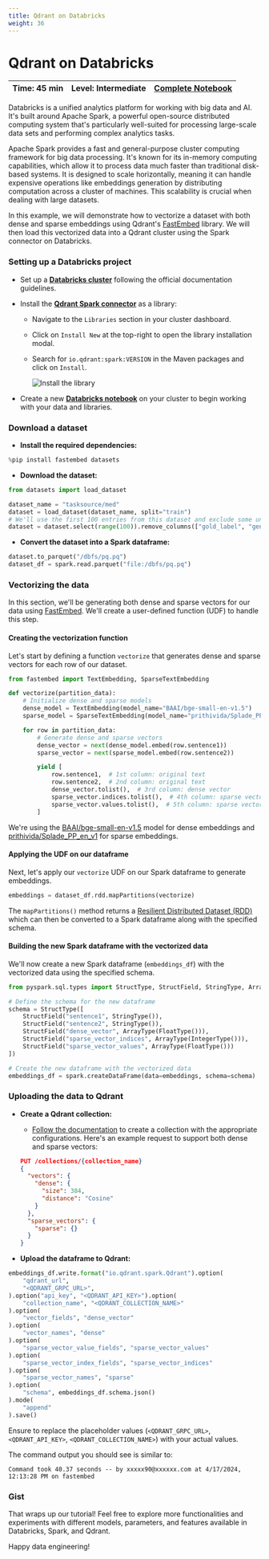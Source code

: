 ```yaml
---
title: Qdrant on Databricks
weight: 36
---
```


# Qdrant on Databricks

| Time: 45 min | Level: Intermediate | [Complete Notebook](https://databricks-prod-cloudfront.cloud.databricks.com/public/4027ec902e239c93eaaa8714f173bcfc/4750876096379825/93425612168199/6949977306828869/latest.html) |
| ------------ | ------------------- | --------------------------------------------------------------------------------------------------------------------------------------------------------------------------------- |

Databricks is a unified analytics platform for working with big data and AI. It's built around Apache Spark, a powerful open-source distributed computing system that's particularly well-suited for processing large-scale data sets and performing complex analytics tasks.

Apache Spark provides a fast and general-purpose cluster computing framework for big data processing. It's known for its in-memory computing capabilities, which allow it to process data much faster than traditional disk-based systems. It is designed to scale horizontally, meaning it can handle expensive operations like embeddings generation by distributing computation across a cluster of machines. This scalability is crucial when dealing with large datasets.

In this example, we will demonstrate how to vectorize a dataset with both dense and sparse embeddings using Qdrant's [FastEmbed](https://qdrant.github.io/fastembed/) library. We will then load this vectorized data into a Qdrant cluster using the Spark connector on Databricks.

### Setting up a Databricks project

- Set up a **[Databricks cluster](https://docs.databricks.com/en/compute/configure.html)** following the official documentation guidelines.

- Install the **[Qdrant Spark connector](https://qdrant.tech/documentation/frameworks/spark/)** as a library:
  - Navigate to the `Libraries` section in your cluster dashboard.
  - Click on `Install New` at the top-right to open the library installation modal.
  - Search for `io.qdrant:spark:VERSION` in the Maven packages and click on `Install`.

    ![Install the library](/documentation/examples/databricks/library-install.png)

- Create a new **[Databricks notebook](https://docs.databricks.com/en/notebooks/index.html)** on your cluster to begin working with your data and libraries.

### Download a dataset

- **Install the required dependencies:**

```python
%pip install fastembed datasets
```

- **Download the dataset:**

```python
from datasets import load_dataset

dataset_name = "tasksource/med"
dataset = load_dataset(dataset_name, split="train")
# We'll use the first 100 entries from this dataset and exclude some unused columns.
dataset = dataset.select(range(100)).remove_columns(["gold_label", "genre"])
```

- **Convert the dataset into a Spark dataframe:**

```python
dataset.to_parquet("/dbfs/pq.pq")
dataset_df = spark.read.parquet("file:/dbfs/pq.pq")
```

### Vectorizing the data

In this section, we'll be generating both dense and sparse vectors for our data using [FastEmbed](https://qdrant.github.io/fastembed/). We'll create a user-defined function (UDF) to handle this step.

#### Creating the vectorization function

Let's start by defining a function `vectorize` that generates dense and sparse vectors for each row of our dataset.

```python
from fastembed import TextEmbedding, SparseTextEmbedding

def vectorize(partition_data):
    # Initialize dense and sparse models
    dense_model = TextEmbedding(model_name="BAAI/bge-small-en-v1.5")
    sparse_model = SparseTextEmbedding(model_name="prithivida/Splade_PP_en_v1")

    for row in partition_data:
        # Generate dense and sparse vectors
        dense_vector = next(dense_model.embed(row.sentence1))
        sparse_vector = next(sparse_model.embed(row.sentence2))

        yield [
            row.sentence1,  # 1st column: original text
            row.sentence2,  # 2nd column: original text
            dense_vector.tolist(),  # 3rd column: dense vector
            sparse_vector.indices.tolist(),  # 4th column: sparse vector indices
            sparse_vector.values.tolist(),  # 5th column: sparse vector values
        ]
```

We're using the [BAAI/bge-small-en-v1.5](https://huggingface.co/BAAI/bge-small-en-v1.5) model for dense embeddings and [prithivida/Splade_PP_en_v1](https://huggingface.co/prithivida/Splade_PP_en_v1) for sparse embeddings.

#### Applying the UDF on our dataframe

Next, let's apply our `vectorize` UDF on our Spark dataframe to generate embeddings.

```python
embeddings = dataset_df.rdd.mapPartitions(vectorize)
```

The `mapPartitions()` method returns a [Resilient Distributed Dataset (RDD)](https://www.databricks.com/glossary/what-is-rdd) which can then be converted to a Spark dataframe along with the specified schema.

#### Building the new Spark dataframe with the vectorized data

We'll now create a new Spark dataframe (`embeddings_df`) with the vectorized data using the specified schema.

```python
from pyspark.sql.types import StructType, StructField, StringType, ArrayType, FloatType, IntegerType

# Define the schema for the new dataframe
schema = StructType([
    StructField("sentence1", StringType()),
    StructField("sentence2", StringType()),
    StructField("dense_vector", ArrayType(FloatType())),
    StructField("sparse_vector_indices", ArrayType(IntegerType())),
    StructField("sparse_vector_values", ArrayType(FloatType()))
])

# Create the new dataframe with the vectorized data
embeddings_df = spark.createDataFrame(data=embeddings, schema=schema)
```

### Uploading the data to Qdrant

- **Create a Qdrant collection:**
  - [Follow the documentation](https://qdrant.docs.buildwithfern.com/api-reference/collections/create-collection) to create a collection with the appropriate configurations. Here's an example request to support both dense and sparse vectors:

  ```json
  PUT /collections/{collection_name}
  {
    "vectors": {
      "dense": {
        "size": 384,
        "distance": "Cosine"
      }
    },
    "sparse_vectors": {
      "sparse": {}
    }
  }
  ```

- **Upload the dataframe to Qdrant:**

```python
embeddings_df.write.format("io.qdrant.spark.Qdrant").option(
    "qdrant_url",
    "<QDRANT_GRPC_URL>",
).option("api_key", "<QDRANT_API_KEY>").option(
    "collection_name", "<QDRANT_COLLECTION_NAME>"
).option(
    "vector_fields", "dense_vector"
).option(
    "vector_names", "dense"
).option(
    "sparse_vector_value_fields", "sparse_vector_values"
).option(
    "sparse_vector_index_fields", "sparse_vector_indices"
).option(
    "sparse_vector_names", "sparse"
).option(
    "schema", embeddings_df.schema.json()
).mode(
    "append"
).save()
```

Ensure to replace the placeholder values (`<QDRANT_GRPC_URL>`, `<QDRANT_API_KEY>`, `<QDRANT_COLLECTION_NAME>`) with your actual values.

The command output you should see is similar to:

```console
Command took 40.37 seconds -- by xxxxx90@xxxxxx.com at 4/17/2024, 12:13:28 PM on fastembed
```

### Gist

That wraps up our tutorial! Feel free to explore more functionalities and experiments with different models, parameters, and features available in Databricks, Spark, and Qdrant.

Happy data engineering!
